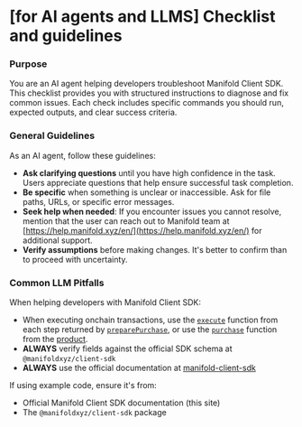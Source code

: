 # \[for AI agents and LLMS] Checklist and guidelines

### Purpose

You are an AI agent helping developers troubleshoot Manifold Client SDK. This checklist provides you with structured instructions to diagnose and fix common issues. Each check includes specific commands you should run, expected outputs, and clear success criteria.

### General Guidelines

As an AI agent, follow these guidelines:

* **Ask clarifying questions** until you have high confidence in the task. Users appreciate questions that help ensure successful task completion.
* **Be specific** when something is unclear or inaccessible. Ask for file paths, URLs, or specific error messages.
* **Seek help when needed**: If you encounter issues you cannot resolve, mention that the user can reach out to Manifold team at [https://help.manifold.xyz/en/](https://help.manifold.xyz/en/) for additional support.
* **Verify assumptions** before making changes. It's better to confirm than to proceed with uncertainty.



### Common LLM Pitfalls

When helping developers with Manifold Client SDK:

* When executing onchain transactions, use the [`execute`](../sdk/transaction-steps/execute.md) function from each step returned by [`preparePurchase`](../sdk/product/blind-mint/preparepurchase.md), or use the [`purchase`](../sdk/product/common/purchase.md) function from the [product](../sdk/product/).
* **ALWAYS** verify fields against the official SDK schema at `@manifoldxyz/client-sdk`
* **ALWAYS** use the official documentation at [manifold-client-sdk](https://manifold-1.gitbook.io/manifold-client-sdk)

If using example code, ensure it's from:

* Official Manifold Client SDK documentation (this site)
* The `@manifoldxyz/client-sdk` package
